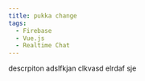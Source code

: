 ```yaml
---
title: pukka change
tags:
  - Firebase
  - Vue.js
  - Realtime Chat
---
```


descrpiton adslfkjan clkvasd elrdaf sje